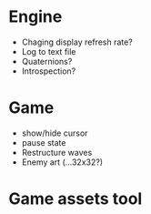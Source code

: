 # Engine
- Chaging display refresh rate?
- Log to text file
- Quaternions?
- Introspection?

# Game
- show/hide cursor
- pause state
- Restructure waves
- Enemy art (...32x32?)

# Game assets tool
